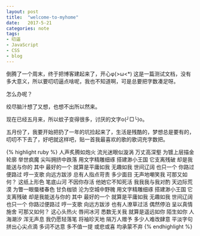 ```yaml
---
layout: post
title:  "welcome-to-myhome"
date:   2017-5-21
categories: note
tags:
- 叨逼
- JavaScript
- CSS
- blog
---
```

倒腾了一个周末，终于把博客建起来了，开心φ(>ω<*) 这是一篇测试文档，没有多大意义，所以要叨叨逼点啥呢，我也不知道啊，可是总要把字数凑足呀。

怎么办呢？

绞尽脑汁想了又想，也想不出所以然来。

现在已经五月来，所以蚊子变得很多，讨厌的文字o(╯□╰)o。

五月份了，我要开始把扔了一年的坑捡起来了，生活是残酷的，梦想总是要有的，叨叨不下去了，好吧就这样吧，贴一首我最喜欢的歌的歌词充字数把。

{% highlight ruby %}
人声炙腾如炮火
流光迷眼似漩涡
万丈高深壑
为镀上层描金轮廓 举世疯魔
尖叫拥挤中跌落
用文字精雕细琢
搭建渺小王国
它支离残破 却是我能送与你的
其中 最好的一个
就算是平庸如我 无趣如我
世间辽阔 也只一个
你路过便路过
哼一支歌 向远方跋涉
总有人指点苛责
多少面目 无声地嘲笑我
可那又如何？
这纸上形色 笔底山河 不因你存活
他她它不知死活
我我我与我对酌
天边际荒漠
为瞥一眼蜃楼春色 甘负枷锁
沦为空城中野魄
用文字精雕细琢
搭建渺小王国
它支离残破 却是我能送与你的
其中 最好的一个
就算是平庸如我 无趣如我
世间辽阔 也只一个
你路过便路过
哼一支歌 向远方跋涉
也有人潦草过活
偶然停泊 呈以真情施舍
可那又如何？
这心头热火 唇间冰河 悉数无关我
就算是遥远如你 陌生如你
人海潮汐 浑无声息
我仍愿轻落笔
将袖珍天地 隔万人赠予
多少人难改肆意
平淡字句 拼出心尖点滴
多词不达意 多不值一提
或悲或喜 均承蒙不弃
{% endhighlight %}


[jekyll-docs]: https://jekyllrb.com/docs/home
[jekyll-gh]:   https://github.com/jekyll/jekyll
[jekyll-talk]: https://talk.jekyllrb.com/
